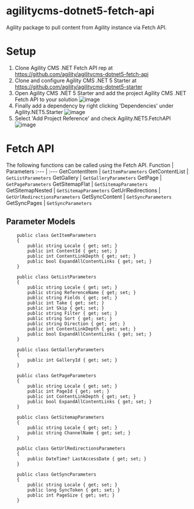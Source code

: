 # agilitycms-dotnet5-fetch-api
Agility package to pull content from Agility instance via Fetch API.

# Setup
1. Clone  Agility CMS .NET Fetch API rep at https://github.com/agility/agilitycms-dotnet5-fetch-api
2. Clone and configure Agility CMS .NET 5 Starter at https://github.com/agility/agilitycms-dotnet5-starter
4. Open Agility CMS .NET 5 Starter and add the project  Agility CMS .NET Fetch API to your solution
![image](https://user-images.githubusercontent.com/6853592/125954842-08e47e9b-f244-4d6f-84d4-353bc9345903.png)
4. Finally add a dependency by right clicking 'Dependencies' under Agility.NET5.Starter
![image](https://user-images.githubusercontent.com/6853592/125955180-eebb9395-c807-48be-a355-6f32eff63b0c.png)
5. Select 'Add Project Reference' and check Agility.NET5.FetchAPI
![image](https://user-images.githubusercontent.com/6853592/125955314-6fbb290c-2752-4481-9b74-4dd976bb3d25.png)

# Fetch API
The following functions can be called using the Fetch API.
Function | Parameters
:--- | :--- 
GetContentItem | ```GetItemParameters```
GetContentList | ```GetListParameters```
GetGallery | ```GetGalleryParameters```
GetPage |  ```GetPageParameters```
GetSitemapFlat | ```GetSitemapParameters```
GetSitemapNested | ```GetSitemapParameters```
GetUrlRedirections | ```GetUrlRedirectionsParameters```
GetSyncContent | ```GetSyncParameters```
GetSyncPages | ```GetSyncParameters```

## Parameter Models
```
    public class GetItemParameters
    {
        public string Locale { get; set; }
        public int ContentId { get; set; }
        public int ContentLinkDepth { get; set; }
        public bool ExpandAllContentLinks { get; set; }
    }
```
```
    public class GetListParameters
    {
        public string Locale { get; set; }
        public string ReferenceName { get; set; }
        public string Fields { get; set; }
        public int Take { get; set; }
        public int Skip { get; set; }
        public string Filter { get; set; }
        public string Sort { get; set; }
        public string Direction { get; set; }
        public int ContentLinkDepth { get; set; }
        public bool ExpandAllContentLinks { get; set; }
    }
```
```
    public class GetGalleryParameters
    {
        public int GalleryId { get; set; }
    }
```
```
    public class GetPageParameters
    {
        public string Locale { get; set; }
        public int PageId { get; set; }
        public int ContentLinkDepth { get; set; }
        public bool ExpandAllContentLinks { get; set; }
    }
```
```
    public class GetSitemapParameters
    {
        public string Locale { get; set; }
        public string ChannelName { get; set; }
    }
```
```
    public class GetUrlRedirectionsParameters
    {
        public DateTime? LastAccessDate { get; set; }
    }
```
```
    public class GetSyncParameters
    {
        public string Locale { get; set; }
        public long SyncToken { get; set; }
        public int PageSize { get; set; }
    }
```







